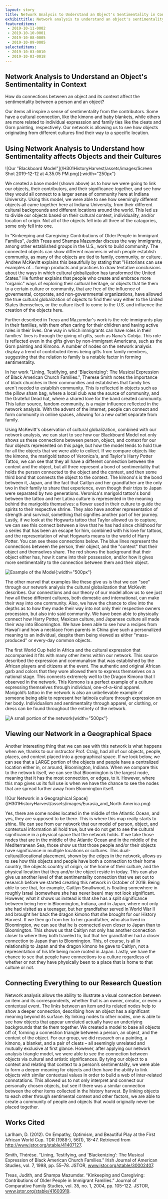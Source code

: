 ```yaml
---
layout: story
title: Network Analysis to Understand an Object's Sentimentality in Context
exhibittitle: Network analysis to understand an object's sentimentality in context
featureditems:
 - 2019-10-11-0002
 - 2019-10-10-0001
 - 2019-10-08-0005
 - 2019-10-09-0005
selecteditems:
 - 2019-10-03-0010
 - 2019-10-03-0018
---
```


## Network Analysis to Understand an Object's Sentimentality in Context

How do connections between an object and its context affect the sentimentality between a person and an object?

Our items all inspire a sense of sentimentality from the contributors. Some have a cultural connection, like the kimono and baby blankets, while others are more related to individual expresssion and family ties like the cleats and Gorn painting, respectively. Our network is allowing us to see how objects originating from different cultures find their way to a specific location. 


## Using Network Analysis to Understand how Sentimentality affects Objects and their Cultures

![Our "Blackboard Model"](/H301HistoryHarvest/assets/images/Screen Shot 2019-12-12 at 4.35.05 PM.png){:width="250px"}

We created a base model (shown above) as to how we were going to link our objects, their contributors, and their significance together, and see how they would all connect to a larger sense of community here at Indiana University. Using this model, we were able to see how seemingly different objects all came together here at Indiana University, from their different cultural backgrounds and different locations around the world. This led us to divide our objects based on their cultural context, individuality, and/or location of origin. Not all of the objects fell into all three of the catagories, some only fell into one.

In "Kinkeeping and Caregiving: Contributions of Older People in Immigrant Families", Judith Treas and Shampa Mazumdar discuss the way immigrants, among other established groups in the U.S., work to build community. The connected objects can show different manners in which people establish community, as many of the objects are tied to family, community, or culture. Andrew McKevitt explains this beautifully by stating that "Historians can use examples of... foreign products and practices to draw tentative conclusions about the ways in which cultural globalization has tansformed the United States."
He further explains that people who create and embrace more "organic" ways of exploring their cultural heritage, or objects that tie them to a certain culture or community, that are free of the influence of govermental, corporate, and non-governmental organizations, have allowed the true cultural globalization of objects to find their way either to the United States themselves, or the culture itself to come to the U.S. and influence the creation of the objects here.

Further described in Treas and Mazumdar's work is the role immigrants play in their families, with them often caring for their children and having active roles in their lives. One way in which immigrants can have roles in their families' lives is through the giving of gifts, such as Nana's Cobija. This role is reflected even in the gifts given by non-immigrant Americans, such as the Gorn painting and Kimono. A number of nodes on the network analysis display a trend of contributed items being gifts from family members, suggesting that the relation to family is a notable factor in forming sentimentality.

In her work "Lining, Testifying, and 'Blackenizing': The Musical Expression of Black American Church Families.", Therese Smith notes the importance of black churches in their communities and establishes that family ties aren't needed to establish community. This is reflected in objects such as the pillow sham bag, where a local club was the source of community, and the Grateful Dead hat, where a shared love for the band created community. This latter source, fandom community, is a major influence reflected in the network analysis. With the advent of the internet, people can connect and form community in online spaces, allowing for a new outlet separate from family.

Using McKevitt's observation of cultural globalization, combined with our network analysis, we can start to see how our Blackboard Model not only shows us these connections between person, object, and context for our four objects represented on this page, but how the model tends to hold true for all the objects that we were able to collect. If we compare objects like the kimono, the marigold tattoo of Veronica's, and Taylor's Harry Potter Tattoo, we can see that they all have a different connection between the context and the object, but all three represent a bond of sentimentality that holds the person connected to the object and the context, and then some third bond that connects the object to the context. The kimono's is the bond between it, Japan, and the fact that Caitlyn and her grandfather are the only two in their family to share that experience, even though their trips to Japan were separated by two generations. Veronica's marigold tattoo's bond between the tattoo and her Latina culture is represented in the meaning behind the marigolds themselves: a flower used in their culture to guide the spirits to their respective shrine. They also have another representation of strength and survival, something that signifies another part of her journey. Lastly, if we look at the Hogwarts tattoo that Taylor allowed us to capture, we can see this connect between a love that he has had since childhood for a series that has been an escape for him, combined with his love for tattoos, and the representation of what Hogwarts means to the world of Harry Potter. You can see these connections below. The blue lines represent the connections between the person, their object, and the "context" that their object and themselves share. The red shows the background that their object either has, how it came into their possession, and/or how it gives more sentimentality to the connection between them and their object.

![Example of the Model](/H301HistoryHarvest/assets/images/Network_Example1.jpg){:width="500px"}

The other marvel that examples like these give us is that we can "see" through our network analysis the cultural globalization that McKevitt describes. Our connections and our theory of our model allow us to see just how all these different cultures, both domestic and international, can make their way into one community. Also, we have the chance to dive into the depths as to how they made their way into not only their respective owners procession, but also into said community. We have been able to physically connect how Harry Potter, Mexican culture, and Japanese culture all made their way into Bloomington. We have been able to see how a recipes from Hawai'i and how a necklace from parents in China give such a personalized meaning to an individual, despite them being viewed as either "mass-produced" or every-day common objects.

The first World Cup held in Africa and the cultural expression that accompanied it fits with many other items within our network. This source described the expression and communalism that was established by the African players and citizens at the event.  The authentic and original African garb and colors that they wore allowed them to express themselves on a national stage. This connects extremely well to the Dragon Kimono that I observed in the network. This Komono is a perfect example of a culture expressing themselves through individual, one-of-a-kind apparel. Marigold’s tattoo in the network is also an unbelievable example of someone being able to represent her latino/a culture through expression on her body. Individualism and sentimentality through apparel, or clothing, or dress can be found throughout the entirety of the network.

![A small portion of the network](/H301HistoryHarvest/assets/images/Network_Example_Group1.PNG){width="500px"}

## Viewing our Network in a Geographical Space

Another interesting thing that we can see with this network is what happens when we, thanks to our instructor Prof. Craig, had all of our objects, people, places, and context placed into a geographical space. If we look below, we can see that a LARGE portion of the objects and people have a centralized location either in, or around, Bloomington, Indiana. When we compare this to the network itself, we can see that Bloomington is the largest node, meaning that it has the most connection, or edges, to it. However, where this map gives us its full use is when we have the chance to see the nodes that are spread further away from Bloomington itself. 

![Our Network in a Geographical Space](/H301HistoryHarvest/assets/images/Eurasia_and_North America.png)

Yes, there are some nodes located in the middle of the Atlantic Ocean, and yes, they are supposed to be there. This is where this map really starts to shine. We can see from our network that our model of person, object, and contextual information all hold true, but we do not get to see the cultural significance in a physical space that the network holds. If we take those nodes that are in the middle of the Atlantic Ocean and in the middle of the Mediterranean Sea, those show us that those people and/or their objects have significance in multiple locations or cultures. This dual-cultural/locational placement, shown by the edges in the network, allows us to see how this objects and people have both a connection to their home country, the objects country of origin, or the home of their culture, and the physical location that they and/or the object reside in today. 
This can also give us another level of that sentimentality connection that we set out to research before we started creating this network in October of 2019. Being able to see that, for example, Caitlyn Smallwood, is floating somewhere in roughly Israel (somewhere she has never been) may not look significant. However, what it shows us instead is that she has a split significance between being here in Bloomington, Indiana, and in Japan, where not only she had visited as a teenager, but her grandfather served in World War II and brought her back the dragon kimono that she brought for our History Harvest. If we then go from her to her grandfather, who also lived in Bloomington, we can see that he is connected even closer to Japan than to Bloomington. This shows us that Caitlyn not only has another connection closer to where they both traveled to, but that her grandfather had a closer connection to Japan than to Bloomington. This, of course, is all in relationship to Japan and the dragon kimono he gave to Caitlyn, not a representation of his life being more rooted in Japan. Lastly, we have the chance to see that people have connections to a culture regardless of whether or not they have physically been to a place that is home to that culture or not. 


## Connecting Everything to our Research Question

Network analysis allows the ability to illustrate a visual connection between an item and its correspondents, whether that is an owner, creator, or even a contextual event. The links between an item and its related nodes help to show a deeper connection, describing how an object has a significant meaning beyond its surface. By linking nodes to other nodes, one is able to see how objects that appear unrelated actually have an underlying backgrounds that tie them together. We created a model to base all objects off of, forming a connection triangle between a person, an object, and the context of the object. For our group, we did research on a painting, a kimono, a blanket, and a pair of cleats – all seemingly unrelated and mutually exclusive at first glance. However, after applying our network analysis triangle model, we were able to see the connection between objects via cultural and artistic significances. By tying our object to a context and relating that context to a person’s sentimentality, we were able to form a deeper meaning for objects and then have the ability to link objects with similar contextual values in order to build a web of inter-related connotations. This allowed us to not only interpret and connect our personally chosen objects, but see if there was a similar connection between the other items collected in the history harvest. By linking objects to each other through sentimental context and other factors, we are able to create a community of people and objects that would originally never be placed together.

## Works Cited
Larlham, D. (2012). On Empathy, Optimism, and Beautiful Play at the First African World Cup. TDR (1988-), 56(1), 18-47. Retrieved from http://www.jstor.org/stable/41407127.

Smith, Thérèse. “Lining, Testifying, and 'Blackenizing': The Musical Expression of Black American Church Families.” Irish Journal of American Studies, vol. 7, 1998, pp. 55–78. JSTOR, www.jstor.org/stable/30002407.

Treas, Judith, and Shampa Mazumdar. “Kinkeeping and Caregiving: Contributions of Older People in Immigrant Families.” Journal of Comparative Family Studies, vol. 35, no. 1, 2004, pp. 105–122. JSTOR, www.jstor.org/stable/41603919.




